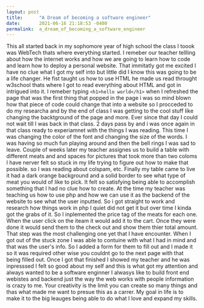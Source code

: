 ```yaml
---
layout: post
title:      "A Dream of becoming a software engineer"
date:       2021-06-16 21:18:53 -0400
permalink:  a_dream_of_becoming_a_software_engineer
---
```


This all started back in my sophomore year of high school the class I toook was WebTech thats where everything started. I remeber our teacher tellling about how the internet works and how we are going to learn how to code and learn how to deploy a personal website. That immitatly got me excited I have no clue what I got my self into but little did I know this was going to be a life changer. He fist taught us how to use HTML he made us read throught w3school thats where I got to read everything about HTML and got in intrigued into it. I remeber typing `<h1>hello world</h1>`  when I refreshed the page that was the first thing that popped in the page i was so mind blown how that piece of code could change that into a website so I procceded to do my researcha and by the end of class I was getting to the cool stuff like changing the backtground of the page and more. Ever since that day I could not wait till I was back in that class. 2 days pass by and i was once again in that class ready to experiamnet with the things I was reading. This time I was changing the color of the font and changing the size of the words. I was having so much fun playing around and then the bell rings I was sad to leave. Couple of weeks later my teacher assignes us to build a table with different meats and and spaces for pictures that took more than two coloms I have nerver felt so stuck in my life trying to figure out how to make that possible. so I was reading about colspam, etc. Finally my table came to live it had a dark orange background and a solid border to see what type of meat you would of like to pick. It felt so satisfying being able to accomplish something that I had no clue how to create. At the time my teacher was teaching us how to use php and how we can use it as the backend of the website to see what the user inputted. So i got straight to work and research how things work in php I quiet did not get it but over time I kinda got the grabs of it. So I inplemented the price tag of the meats for each one. When the user click on the iteam it would add it to the cart. Once they were done it would send them to the check out and show them thier total amount. That step was the most challenging one yet that I have encounter. When I got out of the stuck zone I was able to contuine with what I had in mind and that was the user's info. So I added a form for them to fill out and I made it so it was required other wise you couldnt go to the next page with that being filled out. Once I got that finished I showed my teacher and he was inpresssed I felt so good about my self and this is what got my attention and always wanted to be a software enginner I alwasys like to build front end webistes and backend just the way the web works with people information is crazy to me. Your creativity is the limit you can create so many things and thas what made me want to presue this as a carrer. My goal in life is to make it to the big leauges being able to do what I love and expand my skills.
